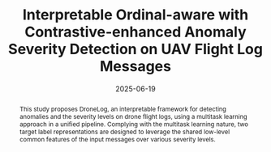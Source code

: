 ---
title: "Interpretable Ordinal-aware with Contrastive-enhanced Anomaly Severity Detection on UAV Flight Log Messages"
authors:
- Swardiantara Silalahi
- Tohari Ahmad
- Hudan Studiawan
- Eirini Anthi
- Lowri Williams

date: "2025-06-19"
doi: "https://ieeexplore.ieee.org/document/11037410"

# Schedule page publish date (NOT publication's date).
publishDate: ""

# Publication type.
# Legend: 0 = Uncategorized; 1 = Conference paper; 2 = Journal article;
# 3 = Preprint / Working Paper; 4 = Report; 5 = Book; 6 = Book section;
# 7 = Thesis; 8 = Patent
publication_types: ["2"]

# Publication name and optional abbreviated publication name.
publication: 'IEEE Access'
publication_short: ""

abstract: This study proposes DroneLog, an interpretable framework for detecting anomalies and the severity levels on drone flight logs, using a multitask learning approach in a unified pipeline. Complying with the multitask learning nature, two target label representations are designed to leverage the shared low-level common features of the input messages over various severity levels.

# Summary. An optional shortened abstract.
summary: 

tags:
- drones
- anomaly detection
- forensics
- autonomous aerial vehicles
featured: true

# links:
# - icon: arxiv
#   icon_pack: ai
#   name: arXiv:2402.01670
#   url: https://www.mdpi.com/2078-2489/15/4/237
# - icon: inspire
#   icon_pack: ai
#   name: inspire1728738
#   url: https://inspirehep.net/literature/1728738
# - icon: springer
#   icon_pack: ai
#   name: JHEP 07 (2019) 123
#   url: https://doi.org/10.1007/JHEP07(2019)123
  
---
